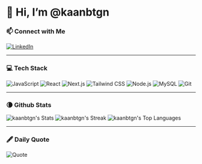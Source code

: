 # 👋 Hi, I’m @kaanbtgn

### 📫 Connect with Me
[<img src="https://img.shields.io/badge/-LinkedIn-0077B5?style=flat-square&logo=linkedin&logoColor=white" alt="LinkedIn">](https://www.linkedin.com/in/kaanbitgin/)

---

### 💻 Tech Stack
![JavaScript](https://img.shields.io/badge/-JavaScript-F7DF1E?style=flat-square&logo=javascript&logoColor=black)
![React](https://img.shields.io/badge/-React-61DAFB?style=flat-square&logo=react&logoColor=black)
![Next.js](https://img.shields.io/badge/-Next.js-000000?style=flat-square&logo=next.js&logoColor=white)
![Tailwind CSS](https://img.shields.io/badge/-TailwindCSS-38B2AC?style=flat-square&logo=tailwind-css&logoColor=white)
![Node.js](https://img.shields.io/badge/-Node.js-339933?style=flat-square&logo=node.js&logoColor=white)
![MySQL](https://img.shields.io/badge/-MySQL-4479A1?style=flat-square&logo=mysql&logoColor=white)
![Git](https://img.shields.io/badge/-Git-F05032?style=flat-square&logo=git&logoColor=white)

---

### 🌘 Github Stats

![kaanbtgn's Stats](https://github-readme-stats.vercel.app/api?username=kaanbtgn&theme=cobalt&show_icons=true&hide_border=true&count_private=true)
![kaanbtgn's Streak](https://github-readme-streak-stats.herokuapp.com/?user=kaanbtgn&theme=dracula&hide_border=true)
![kaanbtgn's Top Languages](https://github-readme-stats.vercel.app/api/top-langs/?username=kaanbtgn&theme=tokyonight&show_icons=true&hide_border=true&layout=compact)

---

### 🖋️ Daily Quote

![Quote](https://github-readme-quotes-bay.vercel.app/quote?theme=dracula&layout=socrates&font=Redressed)

<!---
kaanbtgn/kaanbtgn is a ✨ special ✨ repository because its `README.md` (this file) appears on your GitHub profile.
You can click the Preview link to take a look at your changes.
--->
